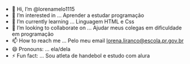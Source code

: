 - 👋 Hi, I’m @lorenamelo1115
- 👀 I’m interested in ... Aprender a estudar programação
- 🌱 I’m currently learning ... Linguagem HTML e Css
- 💞️ I’m looking to collaborate on ... Ajudar meus colegas em dificuldade em programação
- 📫 How to reach me ... Pelo meu email lorena.liranco@escola.pr.gov.br
- 😄 Pronouns: ... ela/dela
- ⚡ Fun fact: ... Sou atleta de handebol e estudo com alura

<!---
lorenamelo1115/lorenamelo1115 is a ✨ special ✨ repository because its `README.md` (this file) appears on your GitHub profile.
You can click the Preview link to take a look at your changes.
--->
